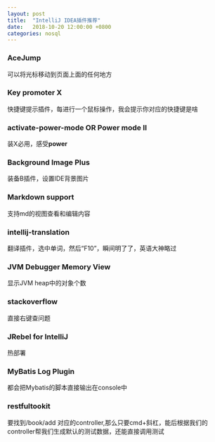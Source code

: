 ```yaml
---
layout: post
title:  "IntelliJ IDEA插件推荐"
date:   2018-10-20 12:00:00 +0800
categories: nosql
---
```


### AceJump

可以将光标移动到页面上面的任何地方

### Key promoter X

快捷键提示插件，每进行一个鼠标操作，我会提示你对应的快捷键是啥

### activate-power-mode OR Power mode II

装X必用，感受**power**

### Background Image Plus

装备B插件，设置IDE背景图片

### Markdown support

支持md的视图查看和编辑内容

### intellij-translation

翻译插件，选中单词，然后“F10”，瞬间明了了，英语大神略过

### JVM Debugger Memory View

显示JVM heap中的对象个数

### stackoverflow

直接右键查问题

### JRebel for IntelliJ

热部署

### MyBatis Log Plugin

都会把Mybatis的脚本直接输出在console中

### restfultookit

要找到/book/add 对应的controller,那么只要cmd+斜杠，能后根据我们的controller帮我们生成默认的测试数据，还能直接调用测试